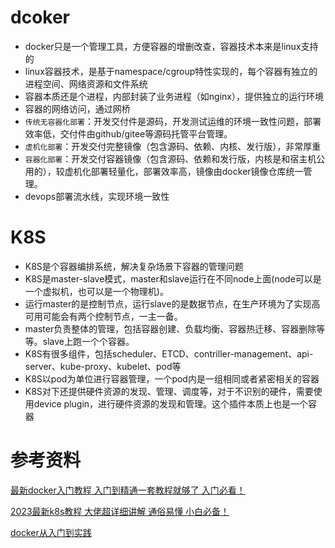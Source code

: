 # dcoker
+ docker只是一个管理工具，方便容器的增删改查，容器技术本来是linux支持的
+ linux容器技术，是基于namespace/cgroup特性实现的，每个容器有独立的进程空间、网络资源和文件系统
+ 容器本质还是个进程，内部封装了业务进程（如nginx），提供独立的运行环境
+ 容器的网络访问，通过网桥
+ `传统无容器化部署`：开发交付件是源码，开发测试运维的环境一致性问题，部署效率低，交付件由github/gitee等源码托管平台管理。
+ `虚机化部署`：开发交付完整镜像（包含源码、依赖、内核、发行版），非常厚重
+ `容器化部署`：开发交付容器镜像（包含源码、依赖和发行版，内核是和宿主机公用的），较虚机化部署轻量化，部署效率高，镜像由docker镜像仓库统一管理。
+ devops部署流水线，实现环境一致性

# K8S
+ K8S是个容器编排系统，解决复杂场景下容器的管理问题
+ K8S是master-slave模式，master和slave运行在不同node上面(node可以是一个虚拟机，也可以是一个物理机)。
+ 运行master的是控制节点，运行slave的是数据节点，在生产环境为了实现高可用可能会有两个控制节点，一主一备。
+ master负责整体的管理，包括容器创建、负载均衡、容器热迁移、容器删除等等。slave上跑一个个容器。
+ K8S有很多组件，包括scheduler、ETCD、contriller-management、api-server、kube-proxy、kubelet、pod等
+ K8S以pod为单位进行容器管理，一个pod内是一组相同或者紧密相关的容器
+ K8S对下还提供硬件资源的发现、管理、调度等，对于不识别的硬件，需要使用device plugin，进行硬件资源的发现和管理。这个插件本质上也是一个容器

# 参考资料
[最新docker入门教程 入门到精通一套教程就够了 入门必看！](https://www.bilibili.com/video/BV1xs4y1T7Ns?p=1&vd_source=00c7bb189a105f317a347bc7d83911b5)

[2023最新k8s教程 大佬超详细讲解 通俗易懂 小白必备！](https://www.bilibili.com/video/BV1Uo4y1T7qF/?p=8&spm_id_from=pageDriver&vd_source=00c7bb189a105f317a347bc7d83911b5)

[docker从入门到实践](https://yeasy.gitbook.io/docker_practice/)
